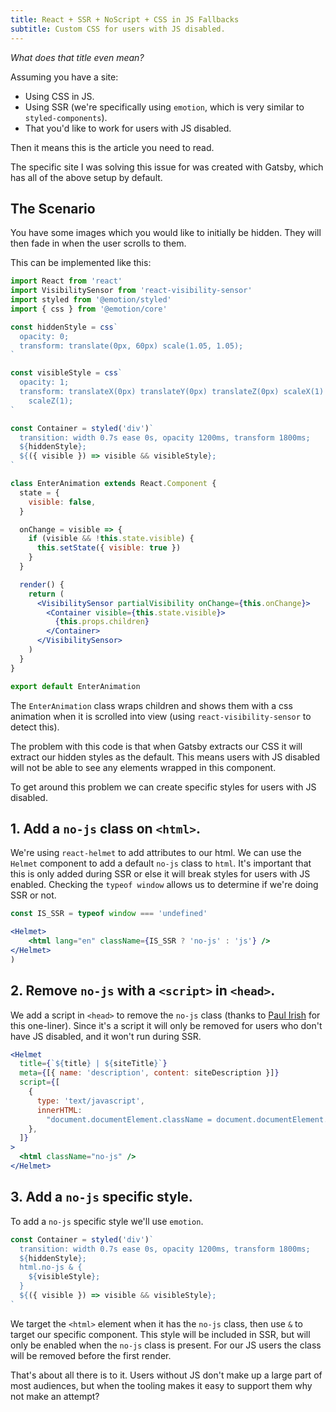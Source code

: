 ```yaml
---
title: React + SSR + NoScript + CSS in JS Fallbacks
subtitle: Custom CSS for users with JS disabled.
---
```


_What does that title even mean?_

Assuming you have a site:

- Using CSS in JS.
- Using SSR (we're specifically using `emotion`, which is very similar to `styled-components`).
- That you'd like to work for users with JS disabled.

Then it means this is the article you need to read.

The specific site I was solving this issue for was created with Gatsby,
which has all of the above setup by default.

## The Scenario

You have some images which you would like to initially be hidden.
They will then fade in when the user scrolls to them.

This can be implemented like this:

```jsx
import React from 'react'
import VisibilitySensor from 'react-visibility-sensor'
import styled from '@emotion/styled'
import { css } from '@emotion/core'

const hiddenStyle = css`
  opacity: 0;
  transform: translate(0px, 60px) scale(1.05, 1.05);
`

const visibleStyle = css`
  opacity: 1;
  transform: translateX(0px) translateY(0px) translateZ(0px) scaleX(1) scaleY(1)
    scaleZ(1);
`

const Container = styled('div')`
  transition: width 0.7s ease 0s, opacity 1200ms, transform 1800ms;
  ${hiddenStyle};
  ${({ visible }) => visible && visibleStyle};
`

class EnterAnimation extends React.Component {
  state = {
    visible: false,
  }

  onChange = visible => {
    if (visible && !this.state.visible) {
      this.setState({ visible: true })
    }
  }

  render() {
    return (
      <VisibilitySensor partialVisibility onChange={this.onChange}>
        <Container visible={this.state.visible}>
          {this.props.children}
        </Container>
      </VisibilitySensor>
    )
  }
}

export default EnterAnimation
```

The `EnterAnimation` class wraps children and shows them with a css animation when it is scrolled into view (using `react-visibility-sensor` to detect this).

The problem with this code is that when Gatsby extracts our CSS it will extract our hidden styles as the default.
This means users with JS disabled will not be able to see any elements wrapped in this component.

To get around this problem we can create specific styles for users with JS disabled.

## 1. Add a `no-js` class on `<html>`.

We're using `react-helmet` to add attributes to our html.
We can use the `Helmet` component to add a default `no-js` class to `html`.
It's important that this is only added during SSR or else it
will break styles for users with JS enabled.
Checking the `typeof window` allows us to determine if we're doing SSR or not.

```jsx
const IS_SSR = typeof window === 'undefined'

<Helmet>
    <html lang="en" className={IS_SSR ? 'no-js' : 'js'} />
</Helmet>
)
```

## 2. Remove `no-js` with a `<script>` in `<head>`.

We add a script in `<head>` to remove the `no-js` class (thanks to [Paul Irish](https://www.paulirish.com/2009/avoiding-the-fouc-v3/) for this one-liner).
Since it's a script it will only be removed for users who don't have JS disabled, and it won't run during SSR.

```jsx
<Helmet
  title={`${title} | ${siteTitle}`}
  meta={[{ name: 'description', content: siteDescription }]}
  script={[
    {
      type: 'text/javascript',
      innerHTML:
        "document.documentElement.className = document.documentElement.className.replace(/\\bno-js\\b/,'js');",
    },
  ]}
>
  <html className="no-js" />
</Helmet>
```

## 3. Add a `no-js` specific style.

To add a `no-js` specific style we'll use `emotion`.

```jsx
const Container = styled('div')`
  transition: width 0.7s ease 0s, opacity 1200ms, transform 1800ms;
  ${hiddenStyle};
  html.no-js & {
    ${visibleStyle};
  }
  ${({ visible }) => visible && visibleStyle};
`
```

We target the `<html>` element when it has the `no-js` class, then use `&` to target our specific component.
This style will be included in SSR, but will only be enabled when the `no-js` class is present.
For our JS users the class will be removed before the first render.

That's about all there is to it.
Users without JS don't make up a large part of most audiences, but when the tooling makes it easy to support them why not make an attempt?
